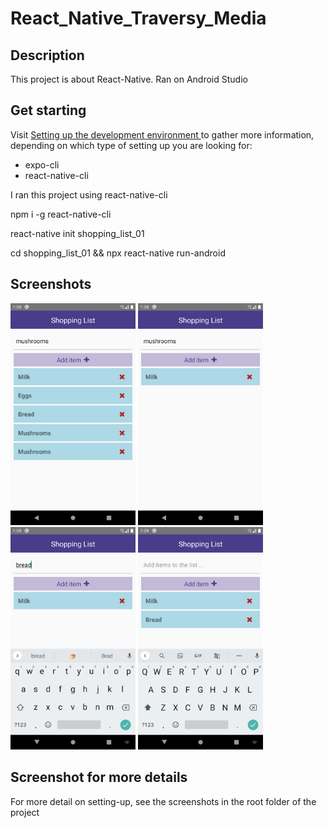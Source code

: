 # React_Native_Traversy_Media

## Description
This project is about React-Native. Ran on Android Studio

## Get starting

 Visit <a href="https://reactnative.dev/docs/environment-setup">Setting up the development environment </a> to gather more information, depending on which type of setting up you are looking for: 
 <ul>
  <li>expo-cli</li>
  <li>react-native-cli</li>
</ul>
<p><bold>I ran this project using react-native-cli</bold></p>
<p><bold>npm i -g react-native-cli</bold></p>
<p><bold>react-native init shopping_list_01</bold></p>
<p><bold>cd shopping_list_01 && npx react-native run-android</bold></p>


## Screenshots
<div>
<img src="https://raw.githubusercontent.com/danielOuattara/React_Native_Traversy_Media/main/shopping_list_01/Screenshot_1638187717.png" style="width:200px" alt="shopping-list app"/>
<img src="https://raw.githubusercontent.com/danielOuattara/React_Native_Traversy_Media/main/shopping_list_01/Screenshot_1638187737.png" style="width:200px" alt="shopping-list app"/>
<img src="https://raw.githubusercontent.com/danielOuattara/React_Native_Traversy_Media/main/shopping_list_01/Screenshot_1638187756.png" style="width:200px" alt="shopping-list app"/>
<img src="https://raw.githubusercontent.com/danielOuattara/React_Native_Traversy_Media/main/shopping_list_01/Screenshot_1638187767.png" style="width:200px" alt="shopping-list app"/>
</div>

## Screenshot for more details

<p>For more detail on setting-up, see the screenshots in the root folder of the project</p>
